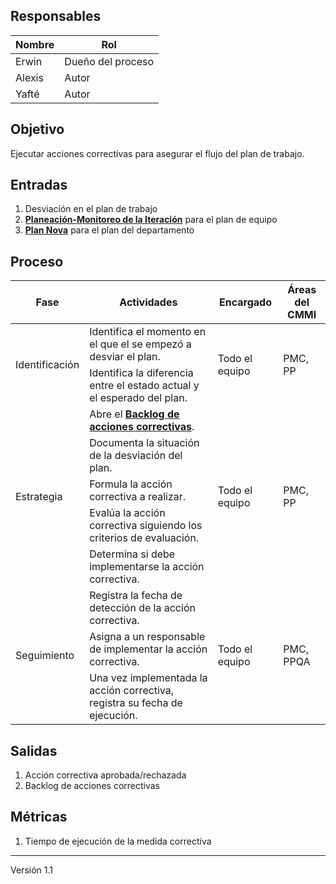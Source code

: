## Responsables

| Nombre  | Rol   |
|---------|-------|
| Erwin   | Dueño del proceso |
| Alexis  | Autor |
| Yafté   | Autor |

## Objetivo
Ejecutar acciones correctivas para asegurar el flujo del plan de trabajo.

## Entradas
1. Desviación en el plan de trabajo
2. **[Planeación-Monitoreo de la Iteración](https://docs.google.com/spreadsheets/d/1LJBa3L4L6kyVMiC2n8WxKfYz4tH5eatCR0WTTe5kJVw/edit#gid=1200040460)** para el plan de equipo
3. **[Plan Nova](https://docs.google.com/spreadsheets/d/1_tEVZlBT36JiXt0Qq1hy3zojkzO2abnw79ju-6LbB4s/edit#gid=1926334706&fvid=1861621495)** para el plan del departamento

## Proceso
<table>
  <thead>
    <tr>
      <th>Fase</th>
      <th>Actividades</th>
      <th>Encargado</th>
      <th>Áreas del CMMI</th>
    </tr>
  </thead>
  <tbody>
    <tr>
      <td rowspan="2">Identificación</td>
      <td>Identifica el momento en el que el se empezó a desviar el plan. </td>
      <td rowspan="2">Todo el equipo</td>
      <td rowspan="2">PMC, PP</td>
    </tr>
    <tr>
      <td>Identifica la diferencia entre el estado actual y el esperado del plan.</td>
    </tr>
    <tr>
      <td rowspan="5">Estrategia</td>
      <td>Abre el <strong><a href="https://docs.google.com/spreadsheets/d/1xGBumgWR0n8JYpx8wtaYD-Z-5w88GS-5x7oSkErcMhY/edit#gid=1715800722">Backlog de acciones correctivas</a></strong>.</td>
      <td rowspan="5">Todo el equipo</td>
      <td rowspan="5">PMC, PP</td>
    </tr>
    <tr>
      <td>Documenta la situación de la desviación del plan.</td>
    </tr>
    <tr>
      <td>Formula la acción correctiva a realizar.</td>
    </tr>
    <tr>
      <td>Evalúa la acción correctiva siguiendo los criterios de evaluación.</td>
    </tr>
    <tr>
      <td>Determina si debe implementarse la acción correctiva.</td>
    </tr>
    <tr>
      <td rowspan="3">Seguimiento</td>
      <td>Registra la fecha de detección de la acción correctiva. </td>
      <td rowspan="3">Todo el equipo</td>
      <td rowspan="3">PMC, PPQA</td>
    </tr>
    <tr>
      <td>Asigna a un responsable de implementar la acción correctiva.</td>
    </tr>
    <tr>
      <td>Una vez implementada la acción correctiva, registra su fecha de ejecución.</td>
    </tr>
  </tbody>
</table>

## Salidas
1. Acción correctiva aprobada/rechazada
2. Backlog de acciones correctivas

## Métricas
1. Tiempo de ejecución de la medida correctiva

***
Versión 1.1
